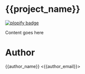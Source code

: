 <!-- BLOCK header -->
# {{project_name}}
[![plopify badge](https://badgen.net/badge/plopify/enabled/green)](https://npmjs.com/package/plopify)
<!-- /BLOCK -->

Content goes here

<!-- BLOCK footer -->
# Author
{{author_name}} <{{author_email}}>
<!-- /BLOCK --->
